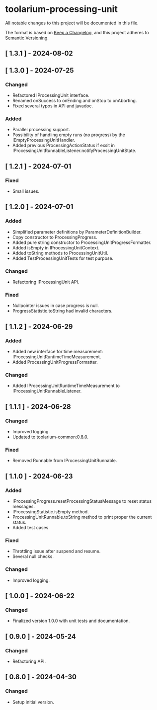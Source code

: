 # toolarium-processing-unit

All notable changes to this project will be documented in this file.

The format is based on [Keep a Changelog](https://keepachangelog.com/en/1.0.0/),
and this project adheres to [Semantic Versioning](https://semver.org/spec/v2.0.0.html).

## [ 1.3.1 ] - 2024-08-02

## [ 1.3.0 ] - 2024-07-25
### Changed
- Refactored IProcessingUnit interface.
- Renamed onSuccess to onEnding and onStop to onAborting.
- Fixed several typos in API and javadoc.

### Added
- Parallel processing support.
- Possibility of handling empty runs (no progress) by the IEmptyProcessingUnitHandler.
- Added previous ProcessingActionStatus if exsit in IProcessingUnitRunnableListener.notifyProcessingUnitState.

## [ 1.2.1 ] - 2024-07-01
### Fixed
- Small issues.

## [ 1.2.0 ] - 2024-07-01
### Added
- Simplified parameter definitions by ParameterDefinitionBuilder.
- Copy constructor to ProcessingProgress.
- Added pure string constructor to ProcessingUnitProgressFormatter.
- Added isEmpty in IProcessingUnitContext.
- Added toString methods to ProcessingUnitUtil.
- Added TestProcessingUnitTests for test purpose.

### Changed
- Refactoring IProcessingUnit API.

### Fixed
- Nullpointer issues in case progress is null.
- ProgressStatistic.toString had invalid characters.

## [ 1.1.2 ] - 2024-06-29
### Added
- Added new interface for time measurement: IProcessingUnitRuntimeTimeMeasurement.
- Added ProcessingUnitProgressFormatter.

### Changed
- Added IProcessingUnitRuntimeTimeMeasurement to IProcessingUnitRunnableListener.

## [ 1.1.1 ] - 2024-06-28
### Changed
- Improved logging.
- Updated to toolarium-common:0.8.0.

### Fixed
- Removed Runnable from IProcessingUnitRunnable.

## [ 1.1.0 ] - 2024-06-23
### Added
- IProcessingProgress.resetProcessingStatusMessage to reset status messages.
- IProcessingStatistic.isEmpty method.
- ProcessingUnitRunnable.toString method to print proper the current status.
- Added test cases.

### Fixed
- Throttling issue after suspend and resume.
- Several null checks.

### Changed
- Improved logging.

## [ 1.0.0 ] - 2024-06-22
### Changed
- Finalized version 1.0.0 with unit tests and documentation.

## [ 0.9.0 ] - 2024-05-24
### Changed
- Refactoring API.

## [ 0.8.0 ] - 2024-04-30
### Changed
- Setup initial version.
